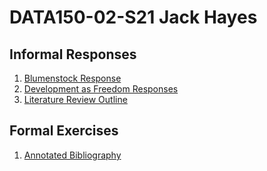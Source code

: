 # DATA150-02-S21 Jack Hayes

## Informal Responses

1. [Blumenstock Response](https://jeghayes.github.io/Data_150_02_S21_Jack_Hayes/Blumenstock.html)
2. [Development as Freedom Responses](https://jeghayes.github.io/Data_150_02_S21_Jack_Hayes/development_freedom.html)
3. [Literature Review Outline](https://jeghayes.github.io/Data_150_02_S21_Jack_Hayes/Literature_r_outline.html)

## Formal Exercises
1. [Annotated Bibliography](https://jeghayes.github.io/Data_150_02_S21_Jack_Hayes/annotated_bib.html)
